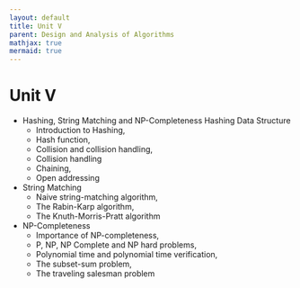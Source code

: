 ```yaml
---
layout: default
title: Unit V
parent: Design and Analysis of Algorithms
mathjax: true
mermaid: true
---
```


# Unit V

- Hashing, String Matching and NP-Completeness Hashing Data Structure
  - Introduction to Hashing, 
  - Hash function, 
  - Collision and collision handling, 
  - Collision handling
  - Chaining, 
  - Open addressing 
- String Matching 
  - Naive string-matching algorithm, 
  - The Rabin-Karp algorithm, 
  - The Knuth-Morris-Pratt algorithm 
- NP-Completeness
  - Importance of NP-completeness, 
  - P, NP, NP Complete and NP hard problems, 
  - Polynomial time and polynomial time verification, 
  - The subset-sum problem, 
  - The traveling salesman problem